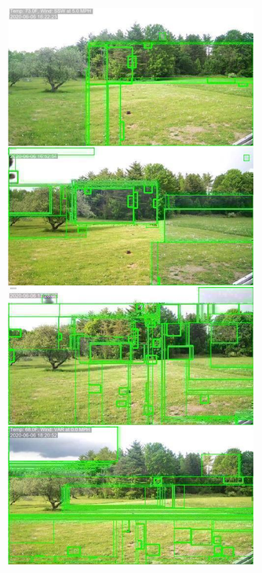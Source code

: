 ![20200606-162012-165017](in/20200606/20200606-162012-165017_0_.jpg)
![20200606-165022-172027](in/20200606/20200606-165022-172027_0_.jpg)
![20200606-172032-175037](in/20200606/20200606-172032-175037_0_.jpg)
![20200606-175042-182047](in/20200606/20200606-175042-182047_0_.jpg)
